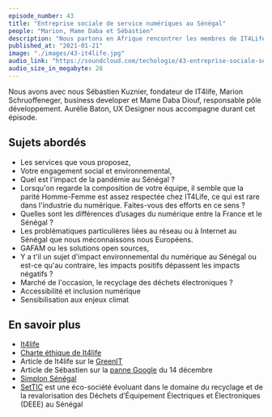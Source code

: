 ```yaml
---
episode_number: 43
title: "Entreprise sociale de service numériques au Sénégal"
people: "Marion, Mame Daba et Sébastien"
description: "Nous partons en Afrique rencontrer les membres de IT4Life, une entreprise de services numériques installée à Dakar, au Sénégal."
published_at: "2021-01-21"
image: "./images/43-it4life.jpg"
audio_link: "https://soundcloud.com/techologie/43-entreprise-sociale-service-numerique"
audio_size_in_megabyte: 28
---
```


Nous avons avec nous Sébastien Kuznier, fondateur de IT4life, Marion Schruoffeneger, business developer et Mame Daba Diouf, responsable pôle développement.
Aurélie Baton, UX Designer nous accompagne durant cet épisode.

## Sujets abordés

* Les services que vous proposez,
* Votre engagement social et environnemental,
* Quel est l'impact de la pandémie au Sénégal ?
* Lorsqu'on regarde la composition de votre équipe, il semble que la parité Homme-Femme est assez respectée chez IT4Life, ce qui est rare dans l'industrie du numérique. Faites-vous des efforts en ce sens ?
* Quelles sont les différences d’usages du numérique entre la France et le Sénégal ?
* Les problématiques particulières liées au réseau ou à Internet au Sénégal que nous méconnaissons nous Européens.
* GAFAM ou les solutions open sources,
* Y a t'il un sujet d'impact environnemental du numérique au Sénégal ou est-ce qu'au contraire, les impacts positifs dépassent les impacts négatifs ?
* Marché de l'occasion, le recyclage des déchets électroniques ?
* Accessibilité et inclusion numérique
* Sensibilisation aux enjeux climat

## En savoir plus

* [It4life](https://www.it4life.org/)
* [Charte éthique de It4life](https://www.it4life.org/wp-content/uploads/2020/09/200410-Charte-%C3%A9thique-It4life-v1.0.pdf)
* Article de It4life sur le [GreenIT](https://www.it4life.org/tech4good/green-it-pour-un-numerique-responsable-en-afrique/)
* Article de Sébastien sur la [panne Google](https://skusznier.medium.com/et-si-la-panne-de-google-1-9f77f8205f3) du 14 décembre
* [Simplon Sénégal](https://senegal.simplon.co/)
* [SetTIC](https://www.settic.sn/) est une éco-société évoluant dans le domaine du recyclage et de la revalorisation des Déchets d’Équipement Électriques et Électroniques (DEEE) au Sénégal

